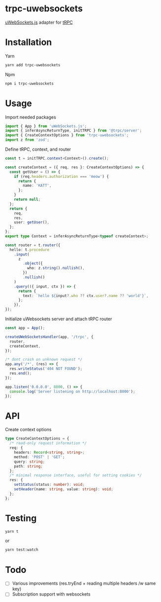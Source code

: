 # trpc-uwebsockets

[uWebSockets.js](https://github.com/uNetworking/uWebSockets.js) adapter for [tRPC](https://trpc.io/)

# Installation


Yarn
```bash
yarn add trpc-uwebsockets
```
Npm
```bash
npm i trpc-uwebsockets
```

# Usage

Import needed packages

```typescript
import { App } from 'uWebSockets.js';
import { inferAsyncReturnType, initTRPC } from '@trpc/server';
import { CreateContextOptions } from 'trpc-uwebsockets';
import z from 'zod';
```

Define tRPC, context, and router

```typescript
const t = initTRPC.context<Context>().create();

const createContext = ({ req, res }: CreateContextOptions) => {
  const getUser = () => {
    if (req.headers.authorization === 'meow') {
      return {
        name: 'KATT',
      };
    }
    return null;
  };
  return {
    req,
    res,
    user: getUser(),
  };
};
export type Context = inferAsyncReturnType<typeof createContext>;

const router = t.router({
  hello: t.procedure
    .input(
      z
        .object({
          who: z.string().nullish(),
        })
        .nullish()
    )
    .query(({ input, ctx }) => {
      return {
        text: `hello ${input?.who ?? ctx.user?.name ?? 'world'}`,
      };
    }),
});
```

Initialize uWebsockets server and attach tRPC router

```typescript
const app = App();

createUWebSocketsHandler(app, '/trpc', {
  router,
  createContext,
});

/* dont crash on unknown request */
app.any('/*', (res) => {
  res.writeStatus('404 NOT FOUND');
  res.end();
});

app.listen('0.0.0.0', 8000, () => {
  console.log('Server listening on http://localhost:8000');
});
```

# API

Create context options

```typescript
type CreateContextOptions = {
  /* read-only request information */
  req: {
    headers: Record<string, string>;
    method: 'POST' | 'GET';
    query: string;
    path: string;
  };
  /* minimal response interface, useful for setting cookies */
  res: {
    setStatus(status: number): void;
    setHeader(name: string, value: string): void;
  };
};
```

# Testing

```bash
yarn t
```

or

```bash
yarn test:watch
```

# Todo

- [ ] Various improvements (res.tryEnd + reading multiple headers /w same key)
- [ ] Subscription support with websockets
